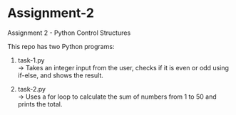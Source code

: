 # Assignment-2
Assignment 2 - Python Control Structures

This repo has two Python programs:

1. task-1.py  
   → Takes an integer input from the user, checks if it is even or odd using if-else, and shows the result.

2. task-2.py  
   → Uses a for loop to calculate the sum of numbers from 1 to 50 and prints the total.

